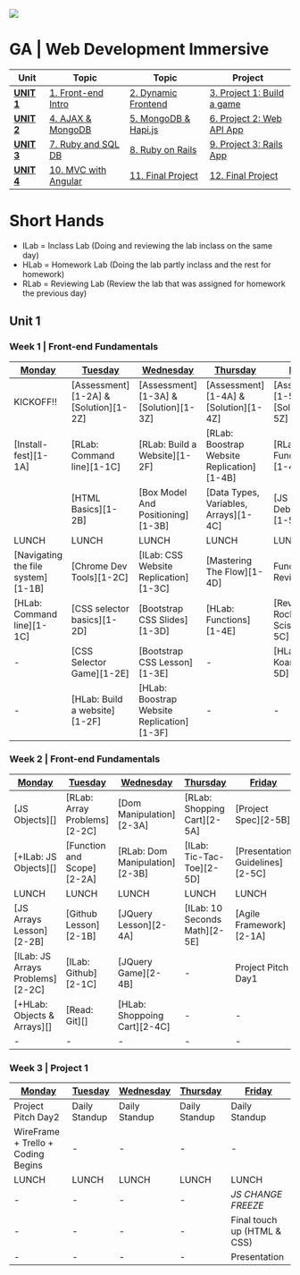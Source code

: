 ![](https://ga-dash.s3.amazonaws.com/production/assets/logo-9f88ae6c9c3871690e33280fcf557f33.png)
# GA | Web Development Immersive

| Unit                 | Topic                              | Topic                              | Project
|------------          |------------------------------------|------------------------------------|--------------------------------------
| **[UNIT 1](#unit1)** | [1. Front-end Intro](#week1)       | [2. Dynamic Frontend](#week2)      | [3. Project 1: Build a game](#week3)
| **[UNIT 2](#unit2)** | [4. AJAX & MongoDB](#week4)        | [5. MongoDB & Hapi.js](#week5)     | [6. Project 2: Web API App](#week6)
| **[UNIT 3](#unit3)** | [7. Ruby and SQL DB](#week7)       | [8. Ruby on Rails](#week8)         | [9. Project 3: Rails App](#week9)
| **[UNIT 4](#unit4)** | [10. MVC with Angular](#week10)    | [11. Final Project](#week11)       | [12. Final Project](#week12)

# Short Hands
- ILab = Inclass Lab (Doing and reviewing the lab inclass on the same day)
- HLab = Homework Lab (Doing the lab partly inclass and the rest for homework)
- RLab = Reviewing Lab (Review the lab that was assigned for homework the previous day)

<a name="unit1"></a>
## Unit 1

<a name="week1"></a>
### Week 1 | Front-end Fundamentals

| [Monday](#w1d1)                    | [Tuesday](#w1d2)                      | [Wednesday](#w1d3)                         | [Thursday](#w1d4)                          | [Friday](#w1d5)                        |
| ---------------------------------- | ------------------------------------- | ------------------------------------------ | ------------------------------------------ | -------------------------------------- |
| KICKOFF!!                          | [Assessment][1-2A] & [Solution][1-2Z] | [Assessment][1-3A] & [Solution][1-3Z]      | [Assessment][1-4A] & [Solution][1-4Z]      | [Assessment][1-5A] & [Solution][1-5Z]  |
| [Install-fest][1-1A]               | [RLab: Command line][1-1C]            | [RLab: Build a Website][1-2F]              | [RLab: Boostrap Website Replication][1-4B] | [RLab: Functions][1-4E]                |
|                                    | [HTML Basics][1-2B]                   | [Box Model And Positioning][1-3B]          | [Data Types, Variables, Arrays][1-4C]      | [JS Debugging][1-5B]                   |
| LUNCH                              | LUNCH                                 | LUNCH                                      | LUNCH                                      | LUNCH                                  |
| [Navigating the file system][1-1B] | [Chrome Dev Tools][1-2C]              | [ILab: CSS Website Replication][1-3C]      | [Mastering The Flow][1-4D]                 | Fundamental Reviews                    |
| [HLab: Command line][1-1C]         | [CSS selector basics][1-2D]           | [Bootstrap CSS Slides][1-3D]               | [HLab: Functions][1-4E]                    | [Review - Rock, Paper, Scissors][1-5C] |
| -                                  | [CSS Selector Game][1-2E]             | [Bootstrap CSS Lesson][1-3E]               | -                                          | [HLab: JS Koans][1-5D]                 |
| -                                  | [HLab: Build a website][1-2F]         | [HLab: Boostrap Website Replication][1-3F] | -                                          | -                                      |

<a name="week2"></a>
### Week 2 | Front-end Fundamentals

| [Monday](#w2d1)                  | [Tuesday](#w2d2)             | [Wednesday](#w2d3)             | [Thursday](#w2d4)             | [Friday](#w2d5)                 |
| -------------------------------- | ---------------------------- | ------------------------------ | ----------------------------- | ------------------------------- |
| [JS Objects][]                   | [RLab: Array Problems][2-2C] | [Dom Manipulation][2-3A]       | [RLab: Shopping Cart][2-5A]   | [Project Spec][2-5B]            |
| [+ILab: JS Objects][]            | [Function and Scope][2-2A]   | [RLab: Dom Manipulation][2-3B] | [ILab: Tic-Tac-Toe][2-5D]     | [Presentation Guidelines][2-5C] |
| LUNCH                            | LUNCH                        | LUNCH                          | LUNCH                         | LUNCH                           |
| [JS Arrays Lesson][2-2B]         | [Github Lesson][2-1B]        | [JQuery Lesson][2-4A]          | [ILab: 10 Seconds Math][2-5E] | [Agile Framework][2-1A]         |
| [ILab: JS Arrays Problems][2-2C] | [ILab: Github][2-1C]         | [JQuery Game][2-4B]            | -                             | Project Pitch Day1              |
| [+HLab: Objects & Arrays][]      | [Read: Git][]                | [HLab: Shoppoing Cart][2-4C]   | -                             | -                               |
| -                                | -                            | -                              | -                             | -                               |

<a name="week3"></a>
### Week 3 | Project 1

| [Monday](#w3d1)                          | [Tuesday](#w3d2)                        | [Wednesday](#w3d3)                      | [Thursday](#w3d4)                       | [Friday](#w3d5)                         |
| ---------------------------------------- | --------------------------------------- | --------------------------------------- | --------------------------------------- | --------------------------------------- |
| Project Pitch Day2                       | Daily Standup                           | Daily Standup                           | Daily Standup                           | Daily Standup                           |
| WireFrame + Trello + Coding Begins       | -                                       | -                                       | -                                       | -                                       |
| LUNCH                                    | LUNCH                                   | LUNCH                                   | LUNCH                                   | LUNCH                                   |
| -                                        | -                                       | -                                       | -                                       | *JS CHANGE FREEZE*                      |
| -                                        | -                                       | -                                       | -                                       | Final touch up (HTML & CSS)             |
| -                                        | -                                       | -                                       | -                                       | Presentation                            |